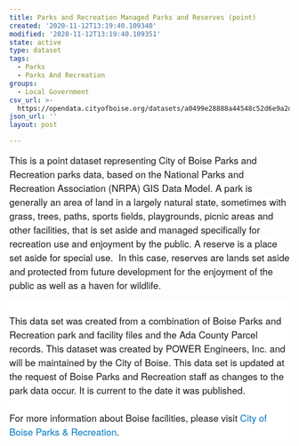 ```yaml
---
title: Parks and Recreation Managed Parks and Reserves (point)
created: '2020-11-12T13:19:40.109340'
modified: '2020-11-12T13:19:40.109351'
state: active
type: dataset
tags:
  - Parks
  - Parks And Recreation
groups:
  - Local Government
csv_url: >-
  https://opendata.cityofboise.org/datasets/a0499e28888a44548c52d6e9a2d21b48_0.csv?outSR=%7B%22latestWkid%22%3A3857%2C%22wkid%22%3A102100%7D
json_url: ''
layout: post

---
```

<span style='font-family: &quot;Avenir Next W01&quot;, &quot;Avenir Next W00&quot;, &quot;Avenir Next&quot;, Avenir, &quot;Helvetica Neue&quot;, sans-serif; font-size: 17px; background-color: rgb(255, 255, 255);'>This is a point dataset representing </span><span style='font-family: &quot;Avenir Next W01&quot;, &quot;Avenir Next W00&quot;, &quot;Avenir Next&quot;, Avenir, &quot;Helvetica Neue&quot;, sans-serif; font-size: 17px; background-color: rgb(255, 255, 255);'>City of Boise Parks and Recreation</span><span style='font-family: &quot;Avenir Next W01&quot;, &quot;Avenir Next W00&quot;, &quot;Avenir Next&quot;, Avenir, &quot;Helvetica Neue&quot;, sans-serif; font-size: 17px; background-color: rgb(255, 255, 255);'> parks data, based on the National Parks and Recreation Association (NRPA) GIS Data Model. A park is generally an area of land in a largely natural state, sometimes with grass, trees, paths, sports fields, playgrounds, picnic areas and other facilities, that is set aside and managed specifically for recreation use and enjoyment by the public. A reserve is a place set aside for special use.  In this case, reserves are lands set aside and protected from future development for the enjoyment of the public as well as a haven for wildlife.</span><div style='font-size: 17px; background-color: rgb(255, 255, 255); font-family: &quot;Avenir Next W01&quot;, &quot;Avenir Next W00&quot;, &quot;Avenir Next&quot;, Avenir, &quot;Helvetica Neue&quot;, Helvetica, Arial, sans-serif !important;'><br /></div><div style='font-size: 17px; background-color: rgb(255, 255, 255); font-family: &quot;Avenir Next W01&quot;, &quot;Avenir Next W00&quot;, &quot;Avenir Next&quot;, Avenir, &quot;Helvetica Neue&quot;, Helvetica, Arial, sans-serif !important;'>This data set was created from a combination of Boise Parks and Recreation park and facility files and the Ada County Parcel records. This dataset was created by POWER Engineers, Inc. and will be maintained by the City of Boise. This data set is updated at the request of Boise Parks and Recreation staff as changes to the park data occur. It is current to the date it was published.</div><div style='font-size: 17px; background-color: rgb(255, 255, 255); font-family: &quot;Avenir Next W01&quot;, &quot;Avenir Next W00&quot;, &quot;Avenir Next&quot;, Avenir, &quot;Helvetica Neue&quot;, Helvetica, Arial, sans-serif !important;'><br /></div><div style='font-size: 17px; background-color: rgb(255, 255, 255); font-family: &quot;Avenir Next W01&quot;, &quot;Avenir Next W00&quot;, &quot;Avenir Next&quot;, Avenir, &quot;Helvetica Neue&quot;, Helvetica, Arial, sans-serif !important;'>For more information about Boise facilities, please visit <a href='https://parks.cityofboise.org/parks-and-facilities/' style='color: rgb(0, 121, 193); text-decoration-line: none;' target='_blank'>City of Boise Parks &amp; Recreation</a>.</div>
